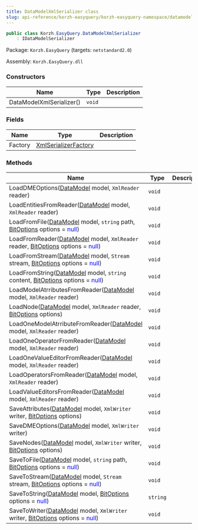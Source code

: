 ```yaml
---
title: DataModelXmlSerializer class
slug: api-reference/korzh-easyquery/korzh-easyquery-namespace/datamodelxmlserializer-class
---
```


```csharp
public class Korzh.EasyQuery.DataModelXmlSerializer
    : IDataModelSerializer

```
Package: `Korzh.EasyQuery` (targets: `netstandard2.0`)

Assembly: `Korzh.EasyQuery.dll`

### Constructors

| Name | Type | Description | 
| --- | --- | --- | 
| DataModelXmlSerializer() | `void` |  | 


### Fields

| Name | Type | Description | 
| --- | --- | --- | 
| Factory | [XmlSerializerFactory](//easyquery/docs/api-reference/korzh-easyquery/korzh-easyquery-namespace/xmlserializerfactory-class) |  | 


### Methods

| Name | Type | Description | 
| --- | --- | --- | 
| LoadDMEOptions([DataModel](//easyquery/docs/api-reference/korzh-easyquery/korzh-easyquery-namespace/datamodel-class) model, `XmlReader` reader) | `void` |  | 
| LoadEntitiesFromReader([DataModel](//easyquery/docs/api-reference/korzh-easyquery/korzh-easyquery-namespace/datamodel-class) model, `XmlReader` reader) | `void` |  | 
| LoadFromFile([DataModel](//easyquery/docs/api-reference/korzh-easyquery/korzh-easyquery-namespace/datamodel-class) model, `string` path, [BitOptions](//easyquery/docs/api-reference/easydata-core/easydata-namespace/bitoptions-class) options = <span style='color: blue'>null</span>) | `void` |  | 
| LoadFromReader([DataModel](//easyquery/docs/api-reference/korzh-easyquery/korzh-easyquery-namespace/datamodel-class) model, `XmlReader` reader, [BitOptions](//easyquery/docs/api-reference/easydata-core/easydata-namespace/bitoptions-class) options = <span style='color: blue'>null</span>) | `void` |  | 
| LoadFromStream([DataModel](//easyquery/docs/api-reference/korzh-easyquery/korzh-easyquery-namespace/datamodel-class) model, `Stream` stream, [BitOptions](//easyquery/docs/api-reference/easydata-core/easydata-namespace/bitoptions-class) options = <span style='color: blue'>null</span>) | `void` |  | 
| LoadFromString([DataModel](//easyquery/docs/api-reference/korzh-easyquery/korzh-easyquery-namespace/datamodel-class) model, `string` content, [BitOptions](//easyquery/docs/api-reference/easydata-core/easydata-namespace/bitoptions-class) options = <span style='color: blue'>null</span>) | `void` |  | 
| LoadModelAtrributesFromReader([DataModel](//easyquery/docs/api-reference/korzh-easyquery/korzh-easyquery-namespace/datamodel-class) model, `XmlReader` reader) | `void` |  | 
| LoadNode([DataModel](//easyquery/docs/api-reference/korzh-easyquery/korzh-easyquery-namespace/datamodel-class) model, `XmlReader` reader, [BitOptions](//easyquery/docs/api-reference/easydata-core/easydata-namespace/bitoptions-class) options) | `void` |  | 
| LoadOneModelAtrributeFromReader([DataModel](//easyquery/docs/api-reference/korzh-easyquery/korzh-easyquery-namespace/datamodel-class) model, `XmlReader` reader) | `void` |  | 
| LoadOneOperatorFromReader([DataModel](//easyquery/docs/api-reference/korzh-easyquery/korzh-easyquery-namespace/datamodel-class) model, `XmlReader` reader) | `void` |  | 
| LoadOneValueEditorFromReader([DataModel](//easyquery/docs/api-reference/korzh-easyquery/korzh-easyquery-namespace/datamodel-class) model, `XmlReader` reader) | `void` |  | 
| LoadOperatorsFromReader([DataModel](//easyquery/docs/api-reference/korzh-easyquery/korzh-easyquery-namespace/datamodel-class) model, `XmlReader` reader) | `void` |  | 
| LoadValueEditorsFromReader([DataModel](//easyquery/docs/api-reference/korzh-easyquery/korzh-easyquery-namespace/datamodel-class) model, `XmlReader` reader) | `void` |  | 
| SaveAttributes([DataModel](//easyquery/docs/api-reference/korzh-easyquery/korzh-easyquery-namespace/datamodel-class) model, `XmlWriter` writer, [BitOptions](//easyquery/docs/api-reference/easydata-core/easydata-namespace/bitoptions-class) options) | `void` |  | 
| SaveDMEOptions([DataModel](//easyquery/docs/api-reference/korzh-easyquery/korzh-easyquery-namespace/datamodel-class) model, `XmlWriter` writer) | `void` |  | 
| SaveNodes([DataModel](//easyquery/docs/api-reference/korzh-easyquery/korzh-easyquery-namespace/datamodel-class) model, `XmlWriter` writer, [BitOptions](//easyquery/docs/api-reference/easydata-core/easydata-namespace/bitoptions-class) options) | `void` |  | 
| SaveToFile([DataModel](//easyquery/docs/api-reference/korzh-easyquery/korzh-easyquery-namespace/datamodel-class) model, `string` path, [BitOptions](//easyquery/docs/api-reference/easydata-core/easydata-namespace/bitoptions-class) options = <span style='color: blue'>null</span>) | `void` |  | 
| SaveToStream([DataModel](//easyquery/docs/api-reference/korzh-easyquery/korzh-easyquery-namespace/datamodel-class) model, `Stream` stream, [BitOptions](//easyquery/docs/api-reference/easydata-core/easydata-namespace/bitoptions-class) options = <span style='color: blue'>null</span>) | `void` |  | 
| SaveToString([DataModel](//easyquery/docs/api-reference/korzh-easyquery/korzh-easyquery-namespace/datamodel-class) model, [BitOptions](//easyquery/docs/api-reference/easydata-core/easydata-namespace/bitoptions-class) options = <span style='color: blue'>null</span>) | `string` |  | 
| SaveToWriter([DataModel](//easyquery/docs/api-reference/korzh-easyquery/korzh-easyquery-namespace/datamodel-class) model, `XmlWriter` writer, [BitOptions](//easyquery/docs/api-reference/easydata-core/easydata-namespace/bitoptions-class) options = <span style='color: blue'>null</span>) | `void` |  |